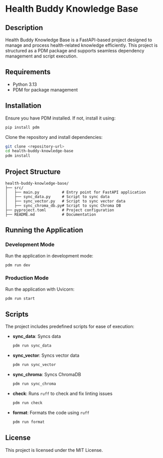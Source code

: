# Health Buddy Knowledge Base

## Description
Health Buddy Knowledge Base is a FastAPI-based project designed to manage and process health-related knowledge efficiently. This project is structured as a PDM package and supports seamless dependency management and script execution.

## Requirements
- Python 3.13
- PDM for package management

## Installation
Ensure you have PDM installed. If not, install it using:
```sh
pip install pdm
```

Clone the repository and install dependencies:
```sh
git clone <repository-url>
cd health-buddy-knowledge-base
pdm install
```

## Project Structure
```
health-buddy-knowledge-base/
├── src/
│   ├── main.py          # Entry point for FastAPI application
│   ├── sync_data.py     # Script to sync data
│   ├── sync_vector.py   # Script to sync vector data
│   ├── sync_chroma_db.py# Script to sync Chroma DB
├── pyproject.toml       # Project configuration
├── README.md            # Documentation
```

## Running the Application
### Development Mode
Run the application in development mode:
```sh
pdm run dev
```

### Production Mode
Run the application with Uvicorn:
```sh
pdm run start
```

## Scripts
The project includes predefined scripts for ease of execution:
- **sync_data**: Syncs data
  ```sh
  pdm run sync_data
  ```
- **sync_vector**: Syncs vector data
  ```sh
  pdm run sync_vector
  ```
- **sync_chroma**: Syncs ChromaDB
  ```sh
  pdm run sync_chroma
  ```
- **check**: Runs `ruff` to check and fix linting issues
  ```sh
  pdm run check
  ```
- **format**: Formats the code using `ruff`
  ```sh
  pdm run format
  ```

## License
This project is licensed under the MIT License.

